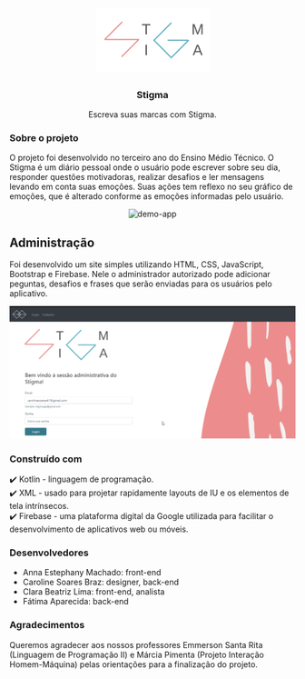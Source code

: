 <h1 align="center">
 <img src="https://github.com/carolsbraz/Stigma/blob/master/StigmaAdm/src/logo.png" alt="logo" width="200">
</h1>

<h3 align="center">Stigma</h3>
<p align="center">Escreva suas marcas com Stigma.</p>

### Sobre o projeto

<p> O projeto foi desenvolvido no terceiro ano do Ensino Médio Técnico. O Stigma é um diário pessoal onde o usuário pode escrever sobre seu dia, responder questões motivadoras, realizar desafios e ler mensagens levando em conta suas emoções. Suas ações tem reflexo no seu gráfico de emoções, que é alterado conforme as emoções informadas pelo usuário.</p>

<p align="center">
 <img src="https://github.com/carolsbraz/Stigma/blob/master/StigmaAdm/src/Stigma.gif" alt="demo-app" width="300">
</p>

## Administração

<p> Foi desenvolvido um site simples utilizando HTML, CSS, JavaScript, Bootstrap e Firebase. Nele o administrador autorizado pode adicionar peguntas, desafios e frases que serão enviadas para os usuários pelo aplicativo. </p>

<p align="center">
 <img src="https://github.com/carolsbraz/Stigma/blob/master/StigmaAdm/src/StigmaAdm.gif" alt="demo-web" width="800">
</p>

### Construído com
<p>
✔️ Kotlin - linguagem de programação.<br>
✔️ XML - usado para projetar rapidamente layouts de IU e os elementos de tela intrínsecos.<br>
✔️ Firebase - uma plataforma digital da Google utilizada para facilitar o desenvolvimento de aplicativos web ou móveis.<br>
</p>

### Desenvolvedores

- Anna Estephany Machado: front-end <br>
- Caroline Soares Braz: designer, back-end <br>
- Clara Beatriz Lima: front-end, analista <br>
- Fátima Aparecida: back-end

### Agradecimentos

<p> Queremos agradecer aos nossos professores Emmerson Santa Rita (Linguagem de Programação II) e Márcia Pimenta (Projeto Interação Homem-Máquina) pelas orientações para a finalização do projeto. </p>


